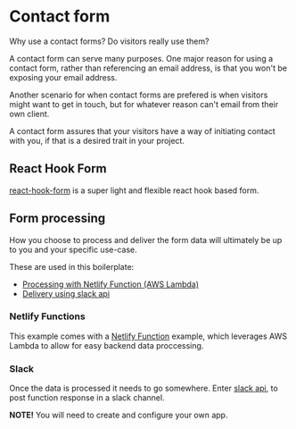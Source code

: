 # Contact form

Why use a contact forms? Do visitors really use them?

A contact form can serve many purposes. One major reason for using a contact form, rather than referencing an email address, is that you won't be exposing your email address.

Another scenario for when contact forms are prefered is when visitors might want to get in touch, but for whatever reason can't email from their own client.

A contact form assures that your visitors have a way of initiating contact with you, if that is a desired trait in your project.

## React Hook Form

[react-hook-form](https://react-hook-form.com) is a super light and flexible react hook based form.

## Form processing

How you choose to process and deliver the form data will ultimately be up to you and your specific use-case.

These are used in this boilerplate:

- [Processing with Netlify Function (AWS Lambda)](#netlify-functions)
- [Delivery using slack api](#slack)

### Netlify Functions

This example comes with a [Netlify Function](https://docs.netlify.com/functions/overview/) example, which leverages AWS Lambda to allow for easy backend data proccessing.

### Slack

Once the data is processed it needs to go somewhere. Enter [slack api](https://api.slack.com), to post function response in a slack channel.

**NOTE!** You will need to create and configure your own app.
